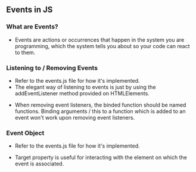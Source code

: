 ## Events in JS

### What are Events?

- Events are actions or occurrences that happen in the system you are programming, which the system tells you about so your code can react to them.

### Listening to / Removing Events

- Refer to the events.js file for how it's implemented.
- The elegant way of listening to events is just by using the addEventListener method provided on HTMLElements.

* When removing event listeners, the binded function should be named functions. Binding arguments / this to a function which is added to an event won't work upon removing event listeners.

### Event Object

- Refer to the events.js file for how it's implemented.
* Target property is useful for interacting with the element on which the event is associated.
